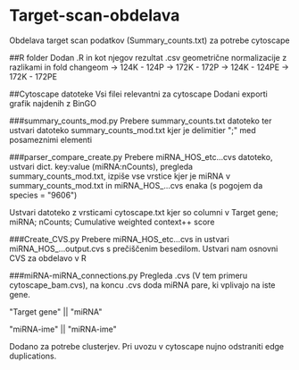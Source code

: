 # Target-scan-obdelava
Obdelava target scan podatkov (Summary_counts.txt) za potrebe cytoscape

##R folder
Dodan .R in kot njegov rezultat .csv geometrične normalizacije z razlikami in fold changeom
-> 124K - 124P
-> 172K - 172P
-> 124K - 124PE
-> 172K - 172PE

##Cytoscape datoteke
Vsi filei relevantni za cytoscape
Dodani exporti grafik najdenih z BinGO

###summary_counts_mod.py
Prebere summary_counts.txt datoteko ter ustvari datoteko summary_counts_mod.txt kjer je delimitier ";" med posameznimi elementi

###parser_compare_create.py
Prebere miRNA_HOS_etc...cvs datoteko, ustvari dict. key:value (miRNA:nCounts), pregleda summary_counts_mod.txt, izpiše vse vrstice 
  kjer je miRNA v summary_counts_mod.txt in miRNA_HOS_...cvs enaka (s pogojem da species = "9606")

Ustvari datoteko z vrsticami cytoscape.txt kjer so columni v Target gene; miRNA; nCounts; Cumulative weighted context++ score

###Create_CVS.py
Prebere miRNA_HOS_etc...cvs in ustvari miRNA_HOS_...output.cvs s prečiščenim besedilom. Ustvari nam osnovni CVS za obdelavo v R

###miRNA-miRNA_connections.py
Pregleda .cvs (V tem primeru  cytoscape_bam.cvs), na koncu .cvs doda miRNA pare, ki vplivajo na iste gene.

"Target gene" || "miRNA"

"miRNA-ime" || "miRNA-ime"


Dodano za potrebe clusterjev.
Pri uvozu v cytoscape nujno odstraniti edge duplications.
